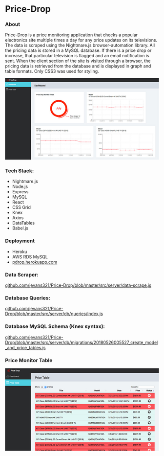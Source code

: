 # Price-Drop
### About
Price-Drop is a price monitoring application that checks a popular electronics site multiple times a day for any price updates on its televisions. The data is scraped using the Nightmare.js browser-automation library. All the pricing data is stored in a MySQL database. If there is a price drop or increase, that particular television is flagged and an email notification is sent.
When the client section of the site is visited through a browser, the pricing data is retrieved from the database and is displayed in graph and table formats.
Only CSS3 was used for styling.

![alt text](https://github.com/jevans321/Price-Drop/blob/master/react-client/dist/assets/pdrop_dashbord_07232018.jpg)

### Tech Stack:
* Nightmare.js
* Node.js
* Express
* MySQL
* React
* CSS Grid
* Knex
* Axios
* DataTables
* Babel.js

### Deployment
* Heroku
* AWS RDS MySQL
* [pdrop.herokuapp.com](https://pdrop.herokuapp.com)

### Data Scraper:
[github.com/jevans321/Price-Drop/blob/master/src/server/data-scrape.js
](https://github.com/jevans321/Price-Drop/blob/master/src/server/data-scrape.js)

### Database Queries:
[github.com/jevans321/Price-Drop/blob/master/src/server/db/queries/index.js
](https://github.com/jevans321/Price-Drop/blob/master/src/server/db/queries/index.js)

### Database MySQL Schema (Knex syntax):
[github.com/jevans321/Price-Drop/blob/master/src/server/db/migrations/20180526005527_create_model_and_price_tables.js](https://github.com/jevans321/Price-Drop/blob/master/src/server/db/migrations/20180526005527_create_model_and_price_tables.js)

### Price Monitor Table
![alt text](https://github.com/jevans321/Price-Drop/blob/master/react-client/dist/assets/pdrop_table_07232018.jpg)